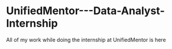 # UnifiedMentor---Data-Analyst-Internship
All of my work while doing the internship at UnifiedMentor is here
